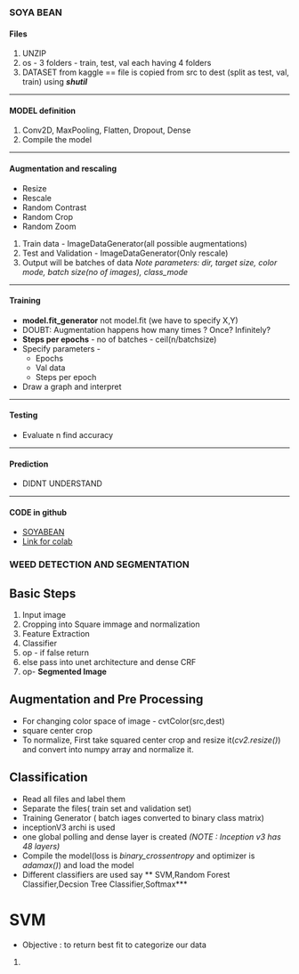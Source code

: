 ### SOYA BEAN
#### Files 
1. UNZIP
1. os - 3 folders - train, test, val each having 4 folders
1. DATASET from kaggle == file is copied from src to dest (split as test, val, train) using ***shutil***
---
#### MODEL definition
1. Conv2D, MaxPooling, Flatten, Dropout, Dense
1. Compile the model
---
#### Augmentation and rescaling
- Resize
- Rescale
- Random Contrast
- Random Crop
- Random Zoom
1. Train data - ImageDataGenerator(all possible augmentations)
1. Test and Validation - ImageDataGenerator(Only rescale)
1. Output will be batches of data
*Note parameters: dir, target size, color mode, batch size(no of images), class_mode*
---
#### Training
- **model.fit_generator** not model.fit (we have to specify X,Y)
- DOUBT: Augmentation happens how many times ? Once? Infinitely?
- **Steps per epochs** - no of batches - ceil(n/batchsize)
- Specify parameters -
    - Epochs
    - Val data
    - Steps per epoch
- Draw a graph and interpret
---
#### Testing 
- Evaluate n find accuracy
---
#### Prediction
- DIDNT UNDERSTAND
---
#### CODE in github

- [SOYABEAN](https://github.com/carlavm/Weed-and-Crop-detection-CNN/blob/master/Weed%20detection%20CNN.ipynb)
- [Link for colab](https://colab.research.google.com/drive/1Pe9_4JG80J94L1HxVBm9IJf2J43pgr6Q#scrollTo=05OhIjytzEFr)


### WEED DETECTION AND SEGMENTATION
## Basic Steps
1. Input image
1. Cropping into Square immage and normalization
1. Feature Extraction
1. Classifier
1. op - if false return
1. else pass into unet architecture and dense CRF
1. op- **Segmented Image**

## Augmentation and Pre Processing
- For changing color space of image - cvtColor(src,dest)
- square center crop 
- To  normalize, First take squared center crop and resize it(*cv2.resize()*) and convert into numpy array and normalize it.

## Classification
- Read all files and label them
- Separate the files( train set and validation set)
- Training Generator ( batch iages converted to binary class matrix)
- inceptionV3 archi is used
- one global polling and dense layer is created
*(NOTE : Inception v3  has 48 layers)*
- Compile the  model(loss is *binary_crossentropy* and optimizer is *adamax()*) and load the model
- Different classifiers are used say ** SVM,Random Forest Classifier,Decsion Tree Classifier,Softmax***

# SVM
- Objective : to return best fit to categorize our data
1. 
